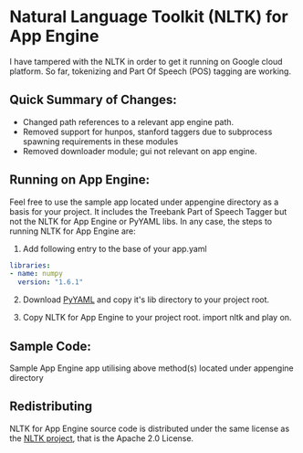Natural Language Toolkit (NLTK) for App Engine
====================================

I have tampered with the NLTK in order to get it running on Google cloud platform. So far, tokenizing and Part Of Speech (POS) tagging are working.

Quick Summary of Changes:
-------------------------
- Changed path references to a relevant app engine path.
- Removed support for hunpos, stanford taggers due to subprocess spawning requirements in these modules
- Removed downloader module; gui not relevant on app engine.

Running on App Engine:
----------------------

Feel free to use the sample app located under appengine directory as a basis for your project. 
It includes the Treebank Part of Speech Tagger but not the NLTK for App Engine or PyYAML libs. 
In any case, the steps to running NLTK for App Engine are:

1. Add following entry to the base of your app.yaml
```yaml
libraries:
- name: numpy
  version: "1.6.1"
```

2. Download [PyYAML](http://pyyaml.org/download/pyyaml/) and copy it's lib directory to your project root.

3. Copy NLTK for App Engine to your project root. import nltk and play on.

Sample Code:
-----------

Sample App Engine app utilising above method(s) located under appengine directory

Redistributing
----------------------
NLTK for App Engine source code is distributed under the same license as the [NLTK project](http:nltk.org), that is the Apache 2.0 License. 
